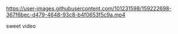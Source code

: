 https://user-images.githubusercontent.com/101231598/159222698-367f6bec-d479-4648-93c8-b4f0653f5c9a.mp4

sweet video
